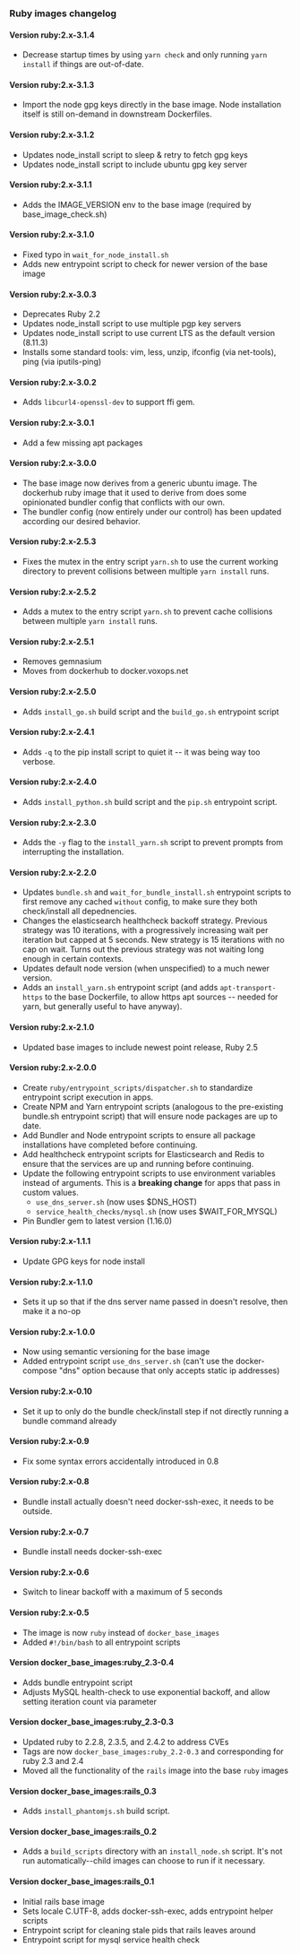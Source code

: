 ### Ruby images changelog

#### Version ruby:2.x-3.1.4

* Decrease startup times by using `yarn check` and only running `yarn install` if things are out-of-date.

#### Version ruby:2.x-3.1.3

* Import the node gpg keys directly in the base image. Node installation itself is still on-demand in downstream Dockerfiles.

#### Version ruby:2.x-3.1.2

* Updates node_install script to sleep & retry to fetch gpg keys
* Updates node_install script to include ubuntu gpg key server

#### Version ruby:2.x-3.1.1

* Adds the IMAGE_VERSION env to the base image (required by base_image_check.sh)

#### Version ruby:2.x-3.1.0

* Fixed typo in `wait_for_node_install.sh`
* Adds new entrypoint script to check for newer version of the base image

#### Version ruby:2.x-3.0.3

* Deprecates Ruby 2.2
* Updates node_install script to use multiple pgp key servers
* Updates node_install script to use current LTS as the default version (8.11.3)
* Installs some standard tools: vim, less, unzip, ifconfig (via net-tools), ping (via iputils-ping)

#### Version ruby:2.x-3.0.2

* Adds `libcurl4-openssl-dev` to support ffi gem.

#### Version ruby:2.x-3.0.1

* Add a few missing apt packages

#### Version ruby:2.x-3.0.0

* The base image now derives from a generic ubuntu image. The dockerhub ruby image that it used to derive from does some opinionated bundler config that conflicts with our own.
* The bundler config (now entirely under our control) has been updated according our desired behavior.

#### Version ruby:2.x-2.5.3

* Fixes the mutex in the entry script `yarn.sh` to use the current working directory to prevent collisions between multiple `yarn install` runs.

#### Version ruby:2.x-2.5.2

* Adds a mutex to the entry script `yarn.sh` to prevent cache collisions between multiple `yarn install` runs.

#### Version ruby:2.x-2.5.1

* Removes gemnasium
* Moves from dockerhub to docker.voxops.net

#### Version ruby:2.x-2.5.0

* Adds `install_go.sh` build script and the `build_go.sh` entrypoint script

#### Version ruby:2.x-2.4.1

* Adds `-q` to the pip install script to quiet it -- it was being way too verbose.

#### Version ruby:2.x-2.4.0

* Adds `install_python.sh` build script and the `pip.sh` entrypoint script.

#### Version ruby:2.x-2.3.0

* Adds the `-y` flag to the `install_yarn.sh` script to prevent prompts from interrupting the installation.

#### Version ruby:2.x-2.2.0

* Updates `bundle.sh` and `wait_for_bundle_install.sh` entrypoint scripts to first remove any cached `without` config, to make sure they both check/install all depednencies.
* Changes the elasticsearch healthcheck backoff strategy. Previous strategy was 10 iterations, with a progressively increasing wait per iteration but capped at 5 seconds. New strategy is 15 iterations with no cap on wait. Turns out the previous strategy was not waiting long enough in certain contexts.
* Updates default node version (when unspecified) to a much newer version.
* Adds an `install_yarn.sh` entrypoint script (and adds `apt-transport-https` to the base Dockerfile, to allow https apt sources -- needed for yarn, but generally useful to have anyway).

#### Version ruby:2.x-2.1.0

* Updated base images to include newest point release, Ruby 2.5

#### Version ruby:2.x-2.0.0

* Create `ruby/entrypoint_scripts/dispatcher.sh` to standardize entrypoint script execution in apps.
* Create NPM and Yarn entrypoint scripts (analogous to the pre-existing bundle.sh entrypoint script) that will ensure node packages are up to date.
* Add Bundler and Node entrypoint scripts to ensure all package installations have completed before continuing.
* Add healthcheck entrypoint scripts for Elasticsearch and Redis to ensure that the services are up and running before continuing.
* Update the following entrypoint scripts to use environment variables instead of arguments. This is a **breaking change** for apps that pass in custom values.
  * `use_dns_server.sh` (now uses $DNS_HOST)
  * `service_health_checks/mysql.sh` (now uses $WAIT_FOR_MYSQL)
* Pin Bundler gem to latest version (1.16.0)

#### Version ruby:2.x-1.1.1

* Update GPG keys for node install

#### Version ruby:2.x-1.1.0

* Sets it up so that if the dns server name passed in doesn't resolve, then make it a no-op

#### Version ruby:2.x-1.0.0

* Now using semantic versioning for the base image
* Added entrypoint script `use_dns_server.sh` (can't use the docker-compose "dns" option because that only accepts static ip addresses)

#### Version ruby:2.x-0.10

* Set it up to only do the bundle check/install step if not directly running a bundle command already

#### Version ruby:2.x-0.9

* Fix some syntax errors accidentally introduced in 0.8

#### Version ruby:2.x-0.8

* Bundle install actually doesn't need docker-ssh-exec, it needs to be outside.

#### Version ruby:2.x-0.7

* Bundle install needs docker-ssh-exec

#### Version ruby:2.x-0.6

* Switch to linear backoff with a maximum of 5 seconds

#### Version ruby:2.x-0.5

* The image is now `ruby` instead of `docker_base_images`
* Added `#!/bin/bash` to all entrypoint scripts

#### Version docker_base_images:ruby_2.3-0.4

* Adds bundle entrypoint script
* Adjusts MySQL health-check to use exponential backoff, and allow setting iteration count via parameter

#### Version docker_base_images:ruby_2.3-0.3

* Updated ruby to 2.2.8, 2.3.5, and 2.4.2 to address CVEs
* Tags are now  `docker_base_images:ruby_2.2-0.3` and corresponding for ruby 2.3 and 2.4
* Moved all the functionality of the `rails` image into the base `ruby` images

#### Version docker_base_images:rails_0.3

* Adds `install_phantomjs.sh` build script.

#### Version docker_base_images:rails_0.2

* Adds a `build_scripts` directory with an `install_node.sh` script. It's not run automatically--child images can choose to run if it necessary.

#### Version docker_base_images:rails_0.1

* Initial rails base image
* Sets locale C.UTF-8, adds docker-ssh-exec, adds entrypoint helper scripts
* Entrypoint script for cleaning stale pids that rails leaves around
* Entrypoint script for mysql service health check
